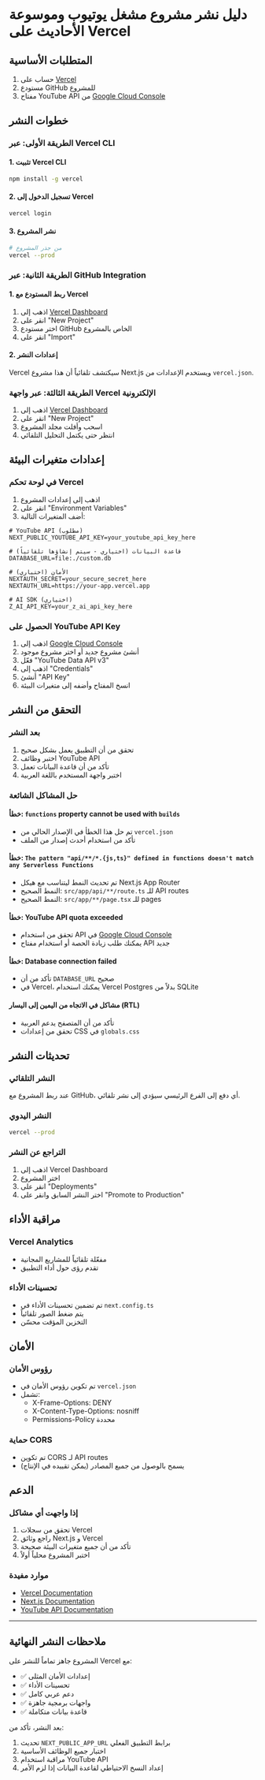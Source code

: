 # دليل نشر مشروع مشغل يوتيوب وموسوعة الأحاديث على Vercel

## المتطلبات الأساسية

1. حساب على [Vercel](https://vercel.com)
2. مستودع GitHub للمشروع
3. مفتاح YouTube API من [Google Cloud Console](https://console.cloud.google.com/)

## خطوات النشر

### الطريقة الأولى: عبر Vercel CLI

#### 1. تثبيت Vercel CLI
```bash
npm install -g vercel
```

#### 2. تسجيل الدخول إلى Vercel
```bash
vercel login
```

#### 3. نشر المشروع
```bash
# من جذر المشروع
vercel --prod
```

### الطريقة الثانية: عبر GitHub Integration

#### 1. ربط المستودع مع Vercel
1. اذهب إلى [Vercel Dashboard](https://vercel.com/dashboard)
2. انقر على "New Project"
3. اختر مستودع GitHub الخاص بالمشروع
4. انقر على "Import"

#### 2. إعدادات النشر
Vercel سيكتشف تلقائياً أن هذا مشروع Next.js ويستخدم الإعدادات من `vercel.json`.

### الطريقة الثالثة: عبر واجهة Vercel الإلكترونية

1. اذهب إلى [Vercel Dashboard](https://vercel.com/dashboard)
2. انقر على "New Project"
3. اسحب وأفلت مجلد المشروع
4. انتظر حتى يكتمل التحليل التلقائي

## إعدادات متغيرات البيئة

### في لوحة تحكم Vercel

1. اذهب إلى إعدادات المشروع
2. انقر على "Environment Variables"
3. أضف المتغيرات التالية:

```env
# YouTube API (مطلوب)
NEXT_PUBLIC_YOUTUBE_API_KEY=your_youtube_api_key_here

# قاعدة البيانات (اختياري - سيتم إنشاؤها تلقائياً)
DATABASE_URL=file:./custom.db

# الأمان (اختياري)
NEXTAUTH_SECRET=your_secure_secret_here
NEXTAUTH_URL=https://your-app.vercel.app

# AI SDK (اختياري)
Z_AI_API_KEY=your_z_ai_api_key_here
```

### الحصول على YouTube API Key

1. اذهب إلى [Google Cloud Console](https://console.cloud.google.com/)
2. أنشئ مشروع جديد أو اختر مشروع موجود
3. فعّل "YouTube Data API v3"
4. اذهب إلى "Credentials"
5. أنشئ "API Key"
6. انسخ المفتاح وأضفه إلى متغيرات البيئة

## التحقق من النشر

### بعد النشر

1. تحقق من أن التطبيق يعمل بشكل صحيح
2. اختبر وظائف YouTube API
3. تأكد من أن قاعدة البيانات تعمل
4. اختبر واجهة المستخدم باللغة العربية

### حل المشاكل الشائعة

#### خطأ: `functions` property cannot be used with `builds`
- تم حل هذا الخطأ في الإصدار الحالي من `vercel.json`
- تأكد من استخدام أحدث إصدار من الملف

#### خطأ: `The pattern "api/**/*.{js,ts}" defined in functions doesn't match any Serverless Functions`
- تم تحديث النمط ليتناسب مع هيكل Next.js App Router
- النمط الصحيح: `src/app/api/**/route.ts` للـ API routes
- النمط الصحيح: `src/app/**/page.tsx` للـ pages

#### خطأ: YouTube API quota exceeded
- تحقق من استخدام API في [Google Cloud Console](https://console.cloud.google.com/)
- يمكنك طلب زيادة الحصة أو استخدام مفتاح API جديد

#### خطأ: Database connection failed
- تأكد من أن `DATABASE_URL` صحيح
- في Vercel، يمكنك استخدام Vercel Postgres بدلاً من SQLite

#### مشاكل في الاتجاه من اليمين إلى اليسار (RTL)
- تأكد من أن المتصفح يدعم العربية
- تحقق من إعدادات CSS في `globals.css`

## تحديثات النشر

### النشر التلقائي
عند ربط المشروع مع GitHub، أي دفع إلى الفرع الرئيسي سيؤدي إلى نشر تلقائي.

### النشر اليدوي
```bash
vercel --prod
```

### التراجع عن النشر
1. اذهب إلى Vercel Dashboard
2. اختر المشروع
3. انقر على "Deployments"
4. اختر النشر السابق وانقر على "Promote to Production"

## مراقبة الأداء

### Vercel Analytics
- مفعّلة تلقائياً للمشاريع المجانية
- تقدم رؤى حول أداء التطبيق

### تحسينات الأداء
- تم تضمين تحسينات الأداء في `next.config.ts`
- يتم ضغط الصور تلقائياً
- التخزين المؤقت محسّن

## الأمان

### رؤوس الأمان
- تم تكوين رؤوس الأمان في `vercel.json`
- تشمل:
  - X-Frame-Options: DENY
  - X-Content-Type-Options: nosniff
  - Permissions-Policy محددة

### حماية CORS
- تم تكوين CORS لـ API routes
- يسمح بالوصول من جميع المصادر (يمكن تقييده في الإنتاج)

## الدعم

### إذا واجهت أي مشاكل
1. تحقق من سجلات Vercel
2. راجع وثائق Next.js و Vercel
3. تأكد من أن جميع متغيرات البيئة صحيحة
4. اختبر المشروع محلياً أولاً

### موارد مفيدة
- [Vercel Documentation](https://vercel.com/docs)
- [Next.js Documentation](https://nextjs.org/docs)
- [YouTube API Documentation](https://developers.google.com/youtube/v3)

---

## ملاحظات النشر النهائية

المشروع جاهز تماماً للنشر على Vercel مع:
- ✅ إعدادات الأمان المثلى
- ✅ تحسينات الأداء
- ✅ دعم عربي كامل
- ✅ واجهات برمجية جاهزة
- ✅ قاعدة بيانات متكاملة

بعد النشر، تأكد من:
1. تحديث `NEXT_PUBLIC_APP_URL` برابط التطبيق الفعلي
2. اختبار جميع الوظائف الأساسية
3. مراقبة استخدام YouTube API
4. إعداد النسخ الاحتياطي لقاعدة البيانات إذا لزم الأمر